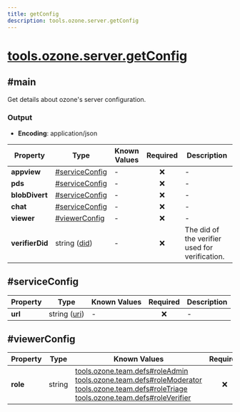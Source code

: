 ```yaml
---
title: getConfig
description: tools.ozone.server.getConfig
---
```


# [tools.ozone.server.getConfig](https://github.com/myConsciousness/atproto.dart/blob/main/lexicons/tools/ozone/server/getConfig.json)

## #main

Get details about ozone's server configuration.

### Output

- **Encoding**: application/json

| Property | Type | Known Values | Required | Description |
| --- | --- | --- | :---: | --- |
| **appview** | [#serviceConfig](#serviceconfig) | - | ❌ | - |
| **pds** | [#serviceConfig](#serviceconfig) | - | ❌ | - |
| **blobDivert** | [#serviceConfig](#serviceconfig) | - | ❌ | - |
| **chat** | [#serviceConfig](#serviceconfig) | - | ❌ | - |
| **viewer** | [#viewerConfig](#viewerconfig) | - | ❌ | - |
| **verifierDid** | string ([did](https://atproto.com/specs/did)) | - | ❌ | The did of the verifier used for verification. |

## #serviceConfig

| Property | Type | Known Values | Required | Description |
| --- | --- | --- | :---: | --- |
| **url** | string ([uri](https://atproto.com/specs/lexicon#uri)) | - | ❌ | - |

## #viewerConfig

| Property | Type | Known Values | Required | Description |
| --- | --- | --- | :---: | --- |
| **role** | string | [tools.ozone.team.defs#roleAdmin](../../../../lexicons/tools/ozone/team/defs.md#roleadmin)<br/>[tools.ozone.team.defs#roleModerator](../../../../lexicons/tools/ozone/team/defs.md#rolemoderator)<br/>[tools.ozone.team.defs#roleTriage](../../../../lexicons/tools/ozone/team/defs.md#roletriage)<br/>[tools.ozone.team.defs#roleVerifier](../../../../lexicons/tools/ozone/team/defs.md#roleverifier) | ❌ | - |
